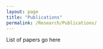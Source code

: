 ```yaml
---
layout: page
title: "Publications"
permalink: /Research/Publications/
---
```


List of papers go here